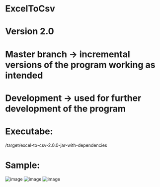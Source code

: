 # ExcelToCsv
# Version 2.0 

# Master branch -> incremental versions of the program working as intended
# Development -> used for further development of the program

# Executabe:
/target/excel-to-csv-2.0.0-jar-with-dependencies

# Sample:
![image](https://user-images.githubusercontent.com/55886855/147970504-d42e3413-cb14-492a-8b72-0e9120699833.png)
![image](https://user-images.githubusercontent.com/55886855/147971631-9b9b02da-28d5-451e-994b-9d3f6d499bb6.png)
![image](https://user-images.githubusercontent.com/55886855/147971840-6b625562-67c3-4ed5-875b-7948e4497ea3.png)
